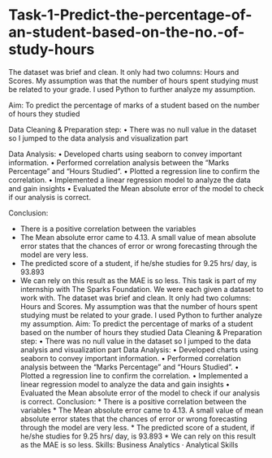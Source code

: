 # Task-1-Predict-the-percentage-of-an-student-based-on-the-no.-of-study-hours

The dataset was brief and clean. It only had two columns: Hours and Scores. My assumption was that the number of hours spent studying must be related to your grade. I used Python to further analyze my assumption.

Aim:
To predict the percentage of marks of a student based on the number of hours they studied

Data Cleaning & Preparation step:
• There was no null value in the dataset so I jumped to the data analysis and visualization part

Data Analysis:
• Developed charts using seaborn to convey important information.
• Performed correlation analysis between the “Marks Percentage” and “Hours Studied”.
• Plotted a regression line to confirm the correlation.
• Implemented a linear regression model to analyze the data and gain insights
• Evaluated the Mean absolute error of the model to check if our analysis is correct.

Conclusion:
* There is a positive correlation between the variables
* The Mean absolute error came to 4.13. A small value of mean absolute error states that the chances of error or wrong forecasting through the model are very less.
* The predicted score of a student, if he/she studies for 9.25 hrs/ day, is 93.893
* We can rely on this result as the MAE is so less.
This task is part of my internship with The Sparks Foundation. We were each given a dataset to work with. The dataset was brief and clean. It only had two columns: Hours and Scores. My assumption was that the number of hours spent studying must be related to your grade. I used Python to further analyze my assumption. Aim: To predict the percentage of marks of a student based on the number of hours they studied Data Cleaning & Preparation step: • There was no null value in the dataset so I jumped to the data analysis and visualization part Data Analysis: • Developed charts using seaborn to convey important information. • Performed correlation analysis between the “Marks Percentage” and “Hours Studied”. • Plotted a regression line to confirm the correlation. • Implemented a linear regression model to analyze the data and gain insights • Evaluated the Mean absolute error of the model to check if our analysis is correct. Conclusion: * There is a positive correlation between the variables * The Mean absolute error came to 4.13. A small value of mean absolute error states that the chances of error or wrong forecasting through the model are very less. * The predicted score of a student, if he/she studies for 9.25 hrs/ day, is 93.893 * We can rely on this result as the MAE is so less.
Skills: Business Analytics · Analytical Skills
